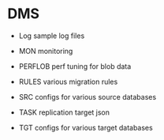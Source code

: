 DMS
=====

- Log
  sample log files

- MON
  monitoring

- PERFLOB
  perf tuning for blob data

- RULES
  various migration rules

- SRC
  configs for various source databases

- TASK
  replication target json 

- TGT
  configs for various target databases
